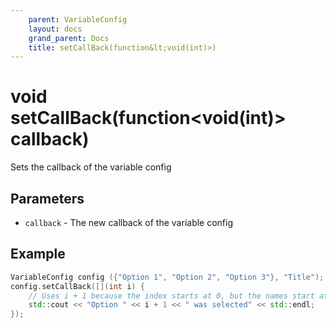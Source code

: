 ```yaml
---
    parent: VariableConfig
    layout: docs
    grand_parent: Docs
    title: setCallBack(function&lt;void(int)>)
---
```

# void setCallBack(function&lt;void(int)> callback)
Sets the callback of the variable config

## Parameters
- `callback` - The new callback of the variable config

## Example
```cpp
VariableConfig config ({"Option 1", "Option 2", "Option 3"}, "Title");
config.setCallBack([](int i) {
    // Uses i + 1 because the index starts at 0, but the names start at 1
    std::cout << "Option " << i + 1 << " was selected" << std::endl;
});
```